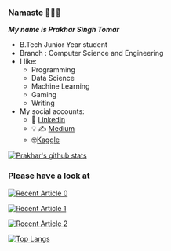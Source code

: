 ### Namaste 👋:bowing_man:

***My name is Prakhar Singh Tomar***
- B.Tech Junior Year student
- Branch : Computer Science and Engineering
- I like:
  - Programming
  - Data Science
  - Machine Learning
  - Gaming 
  - Writing
- My social accounts:
  - :necktie: [Linkedin](https://www.linkedin.com/in/tombro27)
  - :bulb:	:writing_hand: [Medium](https://medium.com/@prakharsinghtomar)
  - :nerd_face:[Kaggle](https://www.kaggle.com/prakharsinghtomar)

[![Prakhar's github stats](https://github-readme-stats.vercel.app/api?username=tombro27&count_private=true&show_icons=true&theme=merko&hide_rank=false)](https://github.com/anuraghazra/github-readme-stats)

### Please have a look at

<a target="_blank" href="https://github-readme-medium-recent-article.vercel.app/medium/@prakharsinghtomar/0"><img src="https://github-readme-medium-recent-article.vercel.app/medium/@prakharsinghtomar/0" alt="Recent Article 0">
  
<a target="_blank" href="https://github-readme-medium-recent-article.vercel.app/medium/@prakharsinghtomar/1"><img src="https://github-readme-medium-recent-article.vercel.app/medium/@prakharsinghtomar/1" alt="Recent Article 1">
  
<a target="_blank" href="https://github-readme-medium-recent-article.vercel.app/medium/@prakharsinghtomar/2"><img src="https://github-readme-medium-recent-article.vercel.app/medium/@prakharsinghtomar/2" alt="Recent Article 2">
  
[![Top Langs](https://github-readme-stats.vercel.app/api/top-langs/?username=tombro27&count_private=true&layout=compact)](https://github.com/anuraghazra/github-readme-stats)
